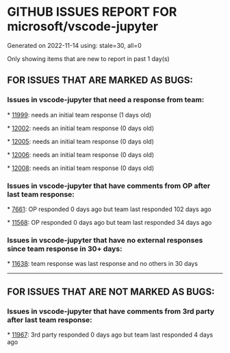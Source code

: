 
# GITHUB ISSUES REPORT FOR microsoft/vscode-jupyter


Generated on 2022-11-14 using: stale=30, all=0


Only showing items that are new to report in past 1 day(s)


## FOR ISSUES THAT ARE MARKED AS BUGS:


### Issues in vscode-jupyter that need a response from team:


\* [11999](https://github.com/microsoft/vscode-jupyter/issues/11999 "Wrong font in Jupyter output"): needs an initial team response (1 days old)

\* [12002](https://github.com/microsoft/vscode-jupyter/issues/12002 "Data viewer: PeriodIndex displayed as [object Object]"): needs an initial team response (0 days old)

\* [12005](https://github.com/microsoft/vscode-jupyter/issues/12005 "Test failure: Install IPyKernel (install) @kernelInstall"): needs an initial team response (0 days old)

\* [12006](https://github.com/microsoft/vscode-jupyter/issues/12006 "Test failure: Interactive Window Debugging @debugger"): needs an initial team response (0 days old)

\* [12008](https://github.com/microsoft/vscode-jupyter/issues/12008 "Long DI planning"): needs an initial team response (0 days old)

### Issues in vscode-jupyter that have comments from OP after last team response:


\* [7661](https://github.com/microsoft/vscode-jupyter/issues/7661 "Remove Interrupt buttons and commands from Jupyter"): OP responded 0 days ago but team last responded 102 days ago

\* [11568](https://github.com/microsoft/vscode-jupyter/issues/11568 "Jupyter in vscode run very slow in Macbook air m1"): OP responded 0 days ago but team last responded 34 days ago

### Issues in vscode-jupyter that have no external responses since team response in 30+ days:


\* [11638](https://github.com/microsoft/vscode-jupyter/issues/11638 "Multi-line Stream Outputs are not rendered in separate lines (regression)"): team response was last response and no others in 30 days

---

## FOR ISSUES THAT ARE NOT MARKED AS BUGS:


### Issues in vscode-jupyter that have comments from 3rd party after last team response:


\* [11967](https://github.com/microsoft/vscode-jupyter/issues/11967 "Review default kernel for Interactive Window"): 3rd party responded 0 days ago but team last responded 4 days ago
